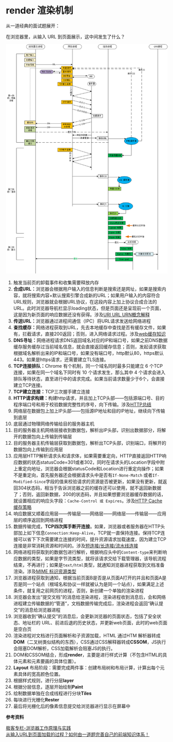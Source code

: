 # render 渲染机制

从一道经典的面试题展开：

在浏览器里，从输入 URL 到页面展示，这中间发生了什么？

![browser_process](./img/browser_process.png)


1. 触发当前页的卸载事件和收集需要释放内存
1. <b>合成URL：</b>浏览器会根据用户输入的信息判断是搜索还是网址，如果是搜索内容，就将搜索内容+默认搜索引擎合成新的URL；如果用户输入的内容符合URL规则，浏览器就会根据URL协议，在这段内容上加上协议合成合法的URL。此时浏览器导航栏显示loading状态，但是页面还是呈现前一个页面，这是因为新页面的响应数据还没有获得。涉及[URI URL URN概念解释](/Network/HTTP/URI_MIME.html)
1. <b>传送URL：</b>浏览器通过进程间通信（IPC）将URL请求发送给网络进程
1. <b>查找缓存：</b>网络进程获取到URL，先去本地缓存中查找是否有缓存文件，如果有，拦截请求，直接200返回；否则，进入网络请求过程。涉及[web缓存知识](/Browser/04_web_cache.html#什么是web缓存)
1. <b>DNS寻址：</b>网络进程请求DNS返回域名对应的IP和端口号，如果之前DNS数据缓存服务缓存过当前域名信息，就会直接返回缓存信息；否则，发起请求获取根据域名解析出来的IP和端口号，如果没有端口号，http默认80，https默认443。如果是https请求，还需要建立TLS连接。
1. <b>TCP连接排队：</b>Chrome 有个机制，同一个域名同时最多只能建立 6 个TCP 连接，如果在同一个域名下同时有 10 个请求发生，那么其中 4 个请求会进入排队等待状态，直至进行中的请求完成。如果当前请求数量少于6个，会直接建立TCP连接。
1. <b>TCP建立连接：</b>TCP三次握手建立连接
1. <b>HTTP请求构建：</b>构建http请求，并且加上TCP头部——包括源端口号、目的程序端口号和用于校验数据完整性的序号，向下传输。涉及[HTTP总结](/Network/HTTP/introduce.html#http-%E6%A6%82%E8%BF%B0)
1. 网络层在数据包上加上IP头部——包括源IP地址和目的IP地址，继续向下传输到底层
1. 底层通过物理网络传输给目的服务器主机
1. 目的服务器主机网络层接收到数据包，解析出IP头部，识别出数据部分，将解开的数据包向上传输到传输层
1. 目的服务器主机传输层获取到数据包，解析出TCP头部，识别端口，将解开的数据包向上传输到应用层
1. 应用层HTTP解析请求头和请求体，如果需要重定向，HTTP直接返回HTTP响应数据的状态statusCode=301或者302，同时在请求头的Location字段中附上重定向地址，浏览器会根据statusCode和Location进行重定向操作；如果不是重定向，首先服务器还会根据请求头中是否有`If-None-Match` 或者`If-Modified-Since`字段的值来校验请求的资源是否被更新，如果没有更新，就返回304状态码，相当于告诉浏览器之前的缓存还可以使用，就不返回新数据了；否则，返回新数据，200的状态码，并且如果想要浏览器缓存数据的话，就设置相应的响应头字段：`Cache-Control 或 Expires`。涉及[HTTP Cache 缓存策略](/Network/HTTP/httpCache.html#http-cache)
1. 响应数据又顺着应用层——传输层——网络层——网络层——传输层——应用层的顺序返回到网络进程
1. 数据传输完成，**TCP四次挥手断开连接**。如果，浏览器或者服务器在HTTP头部加上如下信息`Connection:Keep-Alive`，TCP就一直保持连接。保持TCP连接可以省下下次需要建立连接的时间，提升资源请求加载速度，因为建立TCP连接是非常消耗资源和时间的。涉及[短连接/长连接/流水线连接](/Network/HTTP/session_connect_message.html#http-连接)
1. 网络进程将获取到的数据包进行解析，根据响应头中的`Content-type`来判断响应数据的类型，如果是字节流类型，就将该请求交给下载管理器，该导航流程结束，不再进行；如果是`text/html`类型，就通知浏览器进程获取到文档准备渲染。涉及[MIME 标识资源类型](/Network/HTTP/URI_MIME.html#mime-标识资源类型)
1. 浏览器进程获取到通知，根据当前页面B是否是从页面A打开的并且和页面A是否是同一个站点（根域名和协议一样就被认为是同一个站点），如果满足上述条件，就复用之前网页的进程，否则，新创建一个单独的渲染进程
1. 浏览器会发出“提交文档”的消息给渲染进程，渲染进程收到消息后，会和网络进程建立传输数据的“管道”，文档数据传输完成后，渲染进程会返回“确认提交”的消息给浏览器进程
1. 浏览器收到“确认提交”的消息后，会更新浏览器的页面状态，包括了安全状态、地址栏的 URL、前进后退的历史状态，并更新web页面，此时的web页面是空白页
1. 渲染进程对文档进行页面解析和子资源加载，HTML 通过HTM 解析器转成**DOM**（二叉树类似结构的东西），CSS通过CSS解释器转成**CSSOM**，JS执行会阻塞DOM解析，CSS加载解析会阻塞JS的执行。
1. DOM和CSSOM结合，形成**render**，主要是进行样式计算（不包含HTML的具体元素和元素要画的具体位置）。
1. <b>Layout</b> 布局阶段：需要完成两件事：创建布局树和布局计算，计算出每个元素具体的宽高颜色位置。
1. 根据样式规则，进行分层**layer**
1. 根据分层信息，逐层开始绘制**Paint**
1. 绘制数据单独在合成线程进行分块**Tiles**
1. 每块进行光栅化**Rester**
1. 最后将光栅化后的像素信息提交给浏览器进行显示在屏幕中


**参考资料**

[极客专栏-浏览器工作原理与实践](https://time.geekbang.org/column/intro/216)<br>
[从输入URL到页面加载的过程？如何由一道题完善自己的前端知识体系！](http://www.dailichun.com/2018/03/12/whenyouenteraurl.html)